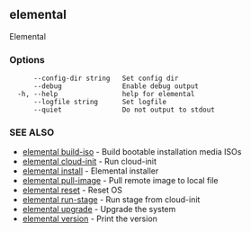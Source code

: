 ## elemental

Elemental

### Options

```
      --config-dir string   Set config dir
      --debug               Enable debug output
  -h, --help                help for elemental
      --logfile string      Set logfile
      --quiet               Do not output to stdout
```

### SEE ALSO

* [elemental build-iso](elemental_build-iso.md)	 - Build bootable installation media ISOs
* [elemental cloud-init](elemental_cloud-init.md)	 - Run cloud-init
* [elemental install](elemental_install.md)	 - Elemental installer
* [elemental pull-image](elemental_pull-image.md)	 - Pull remote image to local file
* [elemental reset](elemental_reset.md)	 - Reset OS
* [elemental run-stage](elemental_run-stage.md)	 - Run stage from cloud-init
* [elemental upgrade](elemental_upgrade.md)	 - Upgrade the system
* [elemental version](elemental_version.md)	 - Print the version

